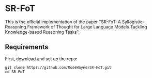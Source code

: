 # SR-FoT
This is the official implementation of the paper "SR-FoT: A Syllogistic-Reasoning Framework of Thought for Large Language Models Tackling Knowledge-based Reasoning Tasks".

## Requirements

First, download and set up the repo:

```setup
git clone https://github.com/RodeWayne/SR-FoT.git
cd SR-FoT
```

